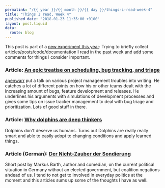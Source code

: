 ```yaml
---
permalink: "/{{ year }}/{{ month }}/{{ day }}/things-i-read-week-4"
title: "Things I read, Week 4"
published_date: "2018-01-23 11:35:00 +0100"
layout: post.liquid
data:
  route: blog
---
```


This post is part of a [new experiment this year](/2018/01/08/things-i-read-week-2/index.html):
Trying to briefly collect articles/posts/code/documentation I read in the past week and add some comments for things I consider important.

### Article: [An epic treatise on scheduling, bug tracking, and triage](https://apenwarr.ca/log/?m=201712)

[apenwarr](https://apenwarr.ca/log/) put a talk on various project management troubles into writing.
He catches a lot of different points on how his or other teams dealt with the increasing amount of bugs, feature development and releases.
He underlines his arguments with simulations of development processes and gives some tips on issue tracker management to deal with bug triage and prioritization.
Lots of good stuff in there.

### Article: [Why dolphins are deep thinkers](https://www.theguardian.com/science/2003/jul/03/research.science)

Dolphins don't deserve us humans.
Turns out Dolphins are really really smart and able to easily adopt to changing conditions and apply learned things.

### Article (German): [Der Nicht-Zauber der Sondierung](http://www.markus-barth.de/blog/der-nicht-zauber-der-sondierung.html)

Short post by Markus Barth, author and comedian, on the current political situation in Germany without an elected government, but coalition negations ahdead of us.
I tend to not get to involved in everyday politics at the moment and this articles sums up some of the thoughts I have as well.
